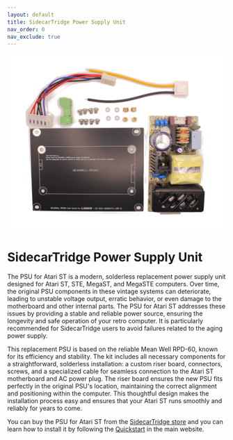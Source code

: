 ```yaml
---
layout: default
title: SidecarTridge Power Supply Unit
nav_order: 0
nav_exclude: true
---
```



![SidecarTridge PSU kit](/sidecartridge-psu/assets/images/psu_kit_top-1024x768.png)

# SidecarTridge Power Supply Unit

The PSU for Atari ST is a modern, solderless replacement power supply unit designed for Atari ST, STE, MegaST, and MegaSTE computers. Over time, the original PSU components in these vintage systems can deteriorate, leading to unstable voltage output, erratic behavior, or even damage to the motherboard and other internal parts. The PSU for Atari ST addresses these issues by providing a stable and reliable power source, ensuring the longevity and safe operation of your retro computer. It is particularly recommended for SidecarTridge users to avoid failures related to the aging power supply.

This replacement PSU is based on the reliable Mean Well RPD-60, known for its efficiency and stability. The kit includes all necessary components for a straightforward, solderless installation: a custom riser board, connectors, screws, and a specialized cable for seamless connection to the Atari ST motherboard and AC power plug. The riser board ensures the new PSU fits perfectly in the original PSU's location, maintaining the correct alignment and positioning within the computer. This thoughtful design makes the installation process easy and ensures that your Atari ST runs smoothly and reliably for years to come.

You can buy the PSU for Atari ST from the [SidecarTridge store](https://store.sidecartridge.com) and you can learn how to install it by following the [Quickstart](https://sidecartridge.com/quickstart/psu-atari-st/) in the main website.
